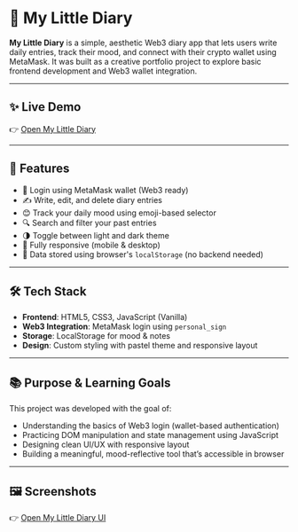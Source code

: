 # 📔 My Little Diary

**My Little Diary** is a simple, aesthetic Web3 diary app that lets users write daily entries, track their mood, and connect with their crypto wallet using MetaMask. It was built as a creative portfolio project to explore basic frontend development and Web3 wallet integration.

---

## ✨ Live Demo

👉 [Open My Little Diary](https://cacastudymarket.github.io/my-little-diary/)

---

## 🎯 Features

- 🔐 Login using MetaMask wallet (Web3 ready)
- ✍️ Write, edit, and delete diary entries
- 😊 Track your daily mood using emoji-based selector
- 🔍 Search and filter your past entries
- 🌗 Toggle between light and dark theme
- 📱 Fully responsive (mobile & desktop)
- 💾 Data stored using browser's `localStorage` (no backend needed)

---

## 🛠️ Tech Stack

- **Frontend**: HTML5, CSS3, JavaScript (Vanilla)
- **Web3 Integration**: MetaMask login using `personal_sign`
- **Storage**: LocalStorage for mood & notes
- **Design**: Custom styling with pastel theme and responsive layout

---

## 📚 Purpose & Learning Goals

This project was developed with the goal of:

- Understanding the basics of Web3 login (wallet-based authentication)
- Practicing DOM manipulation and state management using JavaScript
- Designing clean UI/UX with responsive layout
- Building a meaningful, mood-reflective tool that’s accessible in browser

---

## 🖼️ Screenshots

👉 [Open My Little Diary UI](https://github.com/cacastudymarket/my-little-diary/tree/main/screenshots)
